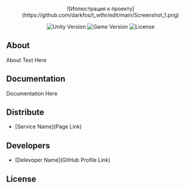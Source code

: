<p align="center">
      ![Иллюстрация к проекту](https://github.com/darkfos/t_wthr/edit/main/Screenshot_1.png)
</p>

<p align="center">
   <img src="" alt="Unity Version">
   <img src="" alt="Game Version">
   <img src="" alt="License">
</p>

## About

About Text Here

## Documentation

Documentation Here

## Distribute

- [Service Name](Page Link)


## Developers

- [Delevoper Name](GitHub Profile Link)

## License
